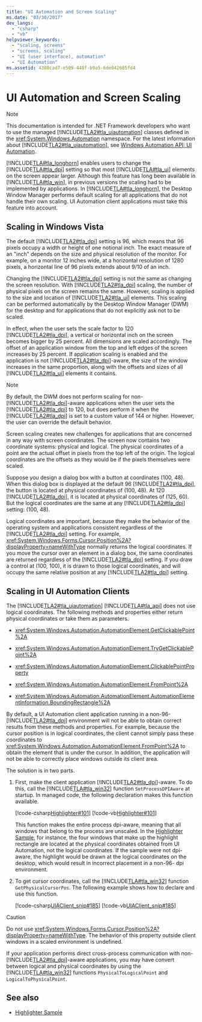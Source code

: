 ```yaml
---
title: "UI Automation and Screen Scaling"
ms.date: "03/30/2017"
dev_langs: 
  - "csharp"
  - "vb"
helpviewer_keywords: 
  - "scaling, screens"
  - "screens, scaling"
  - "UI (user interface), automation"
  - "UI Automation"
ms.assetid: 4380cad7-e509-448f-b9a5-6de042605fd4
---
```

# UI Automation and Screen Scaling
> [!NOTE]
>  This documentation is intended for .NET Framework developers who want to use the managed [!INCLUDE[TLA2#tla_uiautomation](../../../includes/tla2sharptla-uiautomation-md.md)] classes defined in the <xref:System.Windows.Automation> namespace. For the latest information about [!INCLUDE[TLA2#tla_uiautomation](../../../includes/tla2sharptla-uiautomation-md.md)], see [Windows Automation API: UI Automation](https://go.microsoft.com/fwlink/?LinkID=156746).  
  
 [!INCLUDE[TLA#tla_longhorn](../../../includes/tlasharptla-longhorn-md.md)] enables users to change the [!INCLUDE[TLA#tla_dpi](../../../includes/tlasharptla-dpi-md.md)] setting so that most [!INCLUDE[TLA#tla_ui](../../../includes/tlasharptla-ui-md.md)] elements on the screen appear larger. Although this feature has long been available in [!INCLUDE[TLA#tla_win](../../../includes/tlasharptla-win-md.md)], in previous versions the scaling had to be implemented by applications. In [!INCLUDE[TLA#tla_longhorn](../../../includes/tlasharptla-longhorn-md.md)], the Desktop Window Manager performs default scaling for all applications that do not handle their own scaling. UI Automation client applications must take this feature into account.  
  
<a name="Scaling_in_Windows_Vista"></a>   
## Scaling in Windows Vista  
 The default [!INCLUDE[TLA2#tla_dpi](../../../includes/tla2sharptla-dpi-md.md)] setting is 96, which means that 96 pixels occupy a width or height of one notional inch. The exact measure of an "inch" depends on the size and physical resolution of the monitor. For example, on a monitor 12 inches wide, at a horizontal resolution of 1280 pixels, a horizontal line of 96 pixels extends about 9/10 of an inch.  
  
 Changing the [!INCLUDE[TLA2#tla_dpi](../../../includes/tla2sharptla-dpi-md.md)] setting is not the same as changing the screen resolution. With [!INCLUDE[TLA2#tla_dpi](../../../includes/tla2sharptla-dpi-md.md)] scaling, the number of physical pixels on the screen remains the same. However, scaling is applied to the size and location of [!INCLUDE[TLA2#tla_ui](../../../includes/tla2sharptla-ui-md.md)] elements. This scaling can be performed automatically by the Desktop Window Manager (DWM) for the desktop and for applications that do not explicitly ask not to be scaled.  
  
 In effect, when the user sets the scale factor to 120 [!INCLUDE[TLA2#tla_dpi](../../../includes/tla2sharptla-dpi-md.md)], a vertical or horizontal inch on the screen becomes bigger by 25 percent. All dimensions are scaled accordingly. The offset of an application window from the top and left edges of the screen increases by 25 percent. If application scaling is enabled and the application is not [!INCLUDE[TLA2#tla_dpi](../../../includes/tla2sharptla-dpi-md.md)]-aware, the size of the window increases in the same proportion, along with the offsets and sizes of all [!INCLUDE[TLA2#tla_ui](../../../includes/tla2sharptla-ui-md.md)] elements it contains.  
  
> [!NOTE]
>  By default, the DWM does not perform scaling for non-[!INCLUDE[TLA2#tla_dpi](../../../includes/tla2sharptla-dpi-md.md)]-aware applications when the user sets the [!INCLUDE[TLA2#tla_dpi](../../../includes/tla2sharptla-dpi-md.md)] to 120, but does perform it when the [!INCLUDE[TLA2#tla_dpi](../../../includes/tla2sharptla-dpi-md.md)] is set to a custom value of 144 or higher. However, the user can override the default behavior.  
  
 Screen scaling creates new challenges for applications that are concerned in any way with screen coordinates. The screen now contains two coordinate systems: physical and logical. The physical coordinates of a point are the actual offset in pixels from the top left of the origin. The logical coordinates are the offsets as they would be if the pixels themselves were scaled.  
  
 Suppose you design a dialog box with a button at coordinates (100, 48). When this dialog box is displayed at the default 96 [!INCLUDE[TLA2#tla_dpi](../../../includes/tla2sharptla-dpi-md.md)], the button is located at physical coordinates of (100, 48). At 120 [!INCLUDE[TLA2#tla_dpi](../../../includes/tla2sharptla-dpi-md.md)], it is located at physical coordinates of (125, 60). But the logical coordinates are the same at any [!INCLUDE[TLA2#tla_dpi](../../../includes/tla2sharptla-dpi-md.md)] setting: (100, 48).  
  
 Logical coordinates are important, because they make the behavior of the operating system and applications consistent regardless of the [!INCLUDE[TLA2#tla_dpi](../../../includes/tla2sharptla-dpi-md.md)] setting. For example, <xref:System.Windows.Forms.Cursor.Position%2A?displayProperty=nameWithType> normally returns the logical coordinates. If you move the cursor over an element in a dialog box, the same coordinates are returned regardless of the [!INCLUDE[TLA2#tla_dpi](../../../includes/tla2sharptla-dpi-md.md)] setting. If you draw a control at (100, 100), it is drawn to those logical coordinates, and will occupy the same relative position at any [!INCLUDE[TLA2#tla_dpi](../../../includes/tla2sharptla-dpi-md.md)] setting.  
  
<a name="Scaling_in_UI_Automation_Clients"></a>   
## Scaling in UI Automation Clients  
 The [!INCLUDE[TLA2#tla_uiautomation](../../../includes/tla2sharptla-uiautomation-md.md)] [!INCLUDE[TLA#tla_api](../../../includes/tlasharptla-api-md.md)] does not use logical coordinates. The following methods and properties either return physical coordinates or take them as parameters.  
  
-   <xref:System.Windows.Automation.AutomationElement.GetClickablePoint%2A>  
  
-   <xref:System.Windows.Automation.AutomationElement.TryGetClickablePoint%2A>  
  
-   <xref:System.Windows.Automation.AutomationElement.ClickablePointProperty>  
  
-   <xref:System.Windows.Automation.AutomationElement.FromPoint%2A>  
  
-   <xref:System.Windows.Automation.AutomationElement.AutomationElementInformation.BoundingRectangle%2A>  
  
 By default, a UI Automation client application running in a non-96- [!INCLUDE[TLA2#tla_dpi](../../../includes/tla2sharptla-dpi-md.md)] environment will not be able to obtain correct results from these methods and properties. For example, because the cursor position is in logical coordinates, the client cannot simply pass these coordinates to <xref:System.Windows.Automation.AutomationElement.FromPoint%2A> to obtain the element that is under the cursor. In addition, the application will not be able to correctly place windows outside its client area.  
  
 The solution is in two parts.  
  
1.  First, make the client application [!INCLUDE[TLA2#tla_dpi](../../../includes/tla2sharptla-dpi-md.md)]-aware. To do this, call the [!INCLUDE[TLA#tla_win32](../../../includes/tlasharptla-win32-md.md)] function `SetProcessDPIAware` at startup. In managed code, the following declaration makes this function available.  
  
     [!code-csharp[Highlighter#101](../../../samples/snippets/csharp/VS_Snippets_Wpf/Highlighter/CSharp/NativeMethods.cs#101)]
     [!code-vb[Highlighter#101](../../../samples/snippets/visualbasic/VS_Snippets_Wpf/Highlighter/VisualBasic/NativeMethods.vb#101)]  
  
     This function makes the entire process dpi-aware, meaning that all windows that belong to the process are unscaled. In the [Highlighter Sample](https://github.com/Microsoft/WPF-Samples/tree/master/Accessibility/Highlighter), for instance, the four windows that make up the highlight rectangle are located at the physical coordinates obtained from UI Automation, not the logical coordinates. If the sample were not dpi-aware, the highlight would be drawn at the logical coordinates on the desktop, which would result in incorrect placement in a non-96- dpi environment.  
  
2.  To get cursor coordinates, call the [!INCLUDE[TLA#tla_win32](../../../includes/tlasharptla-win32-md.md)] function `GetPhysicalCursorPos`. The following example shows how to declare and use this function.  
  
     [!code-csharp[UIAClient_snip#185](../../../samples/snippets/csharp/VS_Snippets_Wpf/UIAClient_snip/CSharp/ClientForm.cs#185)]
     [!code-vb[UIAClient_snip#185](../../../samples/snippets/visualbasic/VS_Snippets_Wpf/UIAClient_snip/VisualBasic/ClientForm.vb#185)]  
  
> [!CAUTION]
>  Do not use <xref:System.Windows.Forms.Cursor.Position%2A?displayProperty=nameWithType>. The behavior of this property outside client windows in a scaled environment is undefined.  
  
 If your application performs direct cross-process communication with non- [!INCLUDE[TLA2#tla_dpi](../../../includes/tla2sharptla-dpi-md.md)]-aware applications, you may have convert between logical and physical coordinates by using the [!INCLUDE[TLA#tla_win32](../../../includes/tlasharptla-win32-md.md)] functions `PhysicalToLogicalPoint` and `LogicalToPhysicalPoint`.  
  
## See also
- [Highlighter Sample](https://github.com/Microsoft/WPF-Samples/tree/master/Accessibility/Highlighter)
